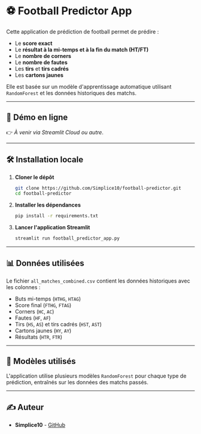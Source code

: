 # ⚽ Football Predictor App

Cette application de prédiction de football permet de prédire :
- Le **score exact**
- Le **résultat à la mi-temps et à la fin du match (HT/FT)**
- Le **nombre de corners**
- Le **nombre de fautes**
- Les **tirs** et **tirs cadrés**
- Les **cartons jaunes**

Elle est basée sur un modèle d'apprentissage automatique utilisant `RandomForest` et les données historiques des matchs.

---

## 🚀 Démo en ligne

👉 *À venir via Streamlit Cloud ou autre*.

---

## 🛠️ Installation locale

1. **Cloner le dépôt**
   ```bash
   git clone https://github.com/Simplice10/football-predictor.git
   cd football-predictor
   ```

2. **Installer les dépendances**
   ```bash
   pip install -r requirements.txt
   ```

3. **Lancer l'application Streamlit**
   ```bash
   streamlit run football_predictor_app.py
   ```

---

## 📊 Données utilisées

Le fichier `all_matches_combined.csv` contient les données historiques avec les colonnes :
- Buts mi-temps (`HTHG`, `HTAG`)
- Score final (`FTHG`, `FTAG`)
- Corners (`HC`, `AC`)
- Fautes (`HF`, `AF`)
- Tirs (`HS`, `AS`) et tirs cadrés (`HST`, `AST`)
- Cartons jaunes (`HY`, `AY`)
- Résultats (`HTR`, `FTR`)

---

## 🧠 Modèles utilisés

L'application utilise plusieurs modèles `RandomForest` pour chaque type de prédiction, entraînés sur les données des matchs passés.

---

## ✍️ Auteur

- **Simplice10** - [GitHub](https://github.com/Simplice10)
